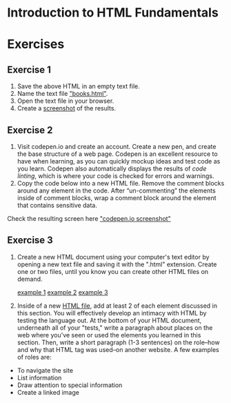 # Introduction to HTML Fundamentals
# Exercises

## Exercise 1

1. Save the above HTML in an empty text file.
1. Name the text file ["books.html"](books.html).
1. Open the text file in your browser.
1. Create a [screenshot](books_screenshot.jpg) of the results.


## Exercise 2

1. Visit codepen.io and create an account. Create a new pen, and create the base structure of a web page. Codepen is an excellent resource to have when learning, as you can quickly mockup ideas and test code as you learn. Codepen also automatically displays the results of _code linting_, which is where your code is checked for errors and warnings.
1. Copy the code below into a new HTML file. Remove the comment blocks around any element in the code. After “un-commenting” the elements inside of comment blocks, wrap a comment block around the element that contains sensitive data. 

Check the resulting screen here ["codepen.io screenshot"](codepenscreenshot.jpg)


## Exercise 3

1. Create a new HTML document using your computer's text editor by opening a new text file and saving it with the ".html" extension. Create one or two files, until you know you can create other HTML files on demand.

	[example 1](file1.html)
	[example 2](file2.html)
	[example 3](file3.html)

1. Inside of a new [HTML file](exercise3b.html), add at least 2 of each element discussed in this section. You will effectively develop an intimacy with HTML by testing the language out. At the bottom of your HTML document, underneath all of your "tests," write a paragraph about places on the web where you've seen or used the elements you learned in this section. Then, write a short paragraph (1-3 sentences) on the role–how and why that HTML tag was used–on another website. A few examples of roles are:

- To navigate the site
- List information
- Draw attention to special information
- Create a linked image

	